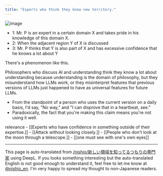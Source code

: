 ```yaml
---
title: "Experts who think they know new territory."
---
```


![image](https://gyazo.com/c45d6023014da3df3d918f0025c265eb/thumb/1000)
- 1: Mr. P is an expert in a certain domain X and takes pride in his knowledge of this domain X.
- 2: When the adjacent region Y of X is discussed
- 3: Mr. P thinks that Y is also part of X and has excessive confidence that he knows a lot about Y

There's a phenomenon like this.

Philosophers who discuss AI and understanding think they know a lot about understanding because understanding is the domain of philosophy, but they misunderstand how LLMs work, or they misinterpret features that previous versions of LLMs just happened to have as universal features for future LLMs.
- From the standpoint of a person who uses the current version on a daily basis, I'd say, "No way," and "I can disprove that in a heartbeat, see."
- Paradoxically, the fact that you're making this claim means you're not using it well.

relevance
    - [[Experts who have confidence in something outside of their expertise.]]
    - [[Attack without looking closely.]]
    - [[People who don't look at the moon through a telescope.]]
        - [[one must see with one's own eyes]]

---
This page is auto-translated from [/nishio/新しい領域を知ってるつもりの専門家](https://scrapbox.io/nishio/新しい領域を知ってるつもりの専門家) using DeepL. If you looks something interesting but the auto-translated English is not good enough to understand it, feel free to let me know at [@nishio_en](https://twitter.com/nishio_en). I'm very happy to spread my thought to non-Japanese readers.
